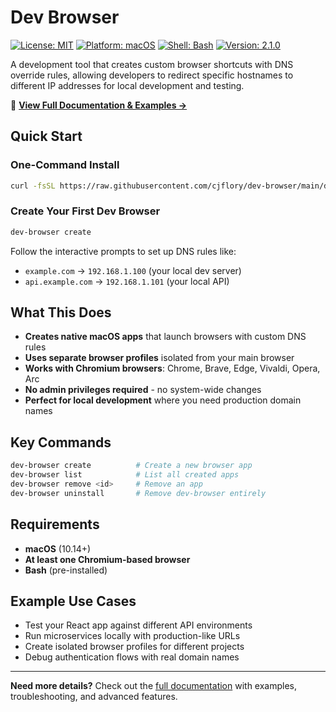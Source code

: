 # Dev Browser

[![License: MIT](https://img.shields.io/badge/License-MIT-yellow.svg)](https://opensource.org/licenses/MIT)
[![Platform: macOS](https://img.shields.io/badge/Platform-macOS-blue.svg)](https://www.apple.com/macos/)
[![Shell: Bash](https://img.shields.io/badge/Shell-Bash-green.svg)](https://www.gnu.org/software/bash/)
[![Version: 2.1.0](https://img.shields.io/badge/Version-2.1.0-red.svg)](https://github.com/cjflory/dev-browser)

A development tool that creates custom browser shortcuts with DNS override rules, allowing developers to redirect specific hostnames to different IP addresses for local development and testing.

📖 **[View Full Documentation & Examples →](https://cjflory.github.io/dev-browser/)**

## Quick Start

### One-Command Install
```bash
curl -fsSL https://raw.githubusercontent.com/cjflory/dev-browser/main/dev-browser | bash -s install
```

### Create Your First Dev Browser
```bash
dev-browser create
```

Follow the interactive prompts to set up DNS rules like:
- `example.com` → `192.168.1.100` (your local dev server)
- `api.example.com` → `192.168.1.101` (your local API)

## What This Does

- **Creates native macOS apps** that launch browsers with custom DNS rules
- **Uses separate browser profiles** isolated from your main browser
- **Works with Chromium browsers**: Chrome, Brave, Edge, Vivaldi, Opera, Arc
- **No admin privileges required** - no system-wide changes
- **Perfect for local development** where you need production domain names

## Key Commands

```bash
dev-browser create          # Create a new browser app
dev-browser list            # List all created apps  
dev-browser remove <id>     # Remove an app
dev-browser uninstall       # Remove dev-browser entirely
```

## Requirements

- **macOS** (10.14+)
- **At least one Chromium-based browser**
- **Bash** (pre-installed)

## Example Use Cases

- Test your React app against different API environments
- Run microservices locally with production-like URLs
- Create isolated browser profiles for different projects
- Debug authentication flows with real domain names

---

**Need more details?** Check out the [full documentation](https://cjflory.github.io/dev-browser/) with examples, troubleshooting, and advanced features.